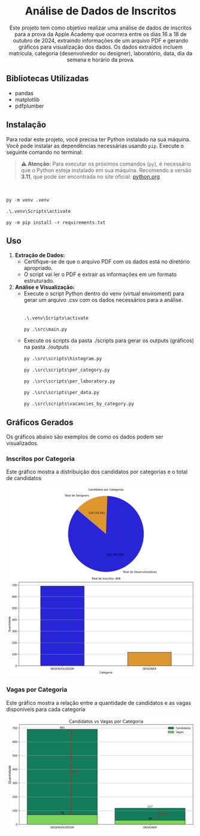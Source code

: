 <!DOCTYPE html>
<html lang="en">

<body>
    <div id="container">
        <div align="center" style="display: inline_block">
            <h1>Análise de Dados de Inscritos</h1>
            <p>
            Este projeto tem como objetivo realizar uma análise de dados de inscritos para a prova
            da Apple Academy que ocorrera entre os dias 16 a 18 de outubro de 2024, extraindo 
            informações de um arquivo PDF e gerando gráficos para visualização dos dados. Os dados 
            extraídos incluem matrícula, categoria (desenvolvedor ou designer), laboratório, data, 
            dia da semana e horário da prova.
            </p>
        </div>
        <div>
            <h2>Bibliotecas Utilizadas</h2>
            <ul>
                <li>pandas</li>
                <li>matplotlib</li>
                <li>pdfplumber</li>
            </ul>
            <h2>Instalação</h2>
            <p>Para rodar este projeto, você precisa ter Python instalado na sua máquina. Você pode instalar as
                dependências necessárias usando <code>pip</code>. Execute o seguinte comando no terminal:</p>
            <blockquote>
                <strong>⚠ Atenção:</strong> Para executar os próximos comandos (<code>py</code>), é necessário que o
                Python esteja instalado em sua máquina.
                Recomendo a versão <strong>3.11</strong>, que pode ser encontrada no site oficial:
                <a href="https://www.python.org/downloads/" target="_blank">python.org</a>
            </blockquote>
            <br>
            <pre><code>py -m venv .venv</code></pre>
            <pre><code>.\.venv\Scripts\activate</code></pre>
            <pre><code>py -m pip install -r requirements.txt</code></pre>
            <h2>Uso</h2>
            <ol>
                <li>
                    <strong>Extração de Dados:</strong>
                    <ul>
                        <li>Certifique-se de que o arquivo PDF com os dados está no diretório apropriado.</li>
                        <li>O script vai ler o PDF e extrair as informações em um formato estruturado.</li>
                    </ul>
                </li>
                <li>
                    <strong>Análise e Visualização:</strong>
                    <ul>
                        <li>Execute o script Python dentro do venv (virtual enviroment) para gerar um arquivo .csv 
                        com os dados necessários para a análise.</li>
                        <br>
                        <pre><code>.\.venv\Scripts\activate</code></pre>
                        <pre><code>py .\src\main.py</code></pre>
                        <li>Execute os scripts da pasta ./scripts para gerar os outputs (gráficos) na pasta ./outputs</li>
                        <pre><code>py .\src\scripts\histogram.py</code></pre>
                        <pre><code>py .\src\scripts\per_category.py</code></pre>
                        <pre><code>py .\src\scripts\per_laboratory.py</code></pre>
                        <pre><code>py .\src\scripts\per_data.py</code></pre>
                        <pre><code>py .\src\scripts\vacancies_by_category.py</code></pre>
                    </ul>
                </li>
            </ol>
            <h2>Gráficos Gerados</h2>
            <p>Os gráficos abaixo são exemplos de como os dados podem ser visualizados.</p>
            <h3>Inscritos por Categoria</h3>
            <p>Este gráfico mostra a distribuição dos candidatos por categorias e o total de candidatos</p>
            <div style="text-align: center;">
                <img src="./outputs/candidatos_por_categoria.png" alt="Gráficos" width="600" />
            </div>
            <h3>Vagas por Categoria</h3>
            <p>Este gráfico mostra a relação entre a quantidade de candidatos e as vagas disponíveis para cada categoria</p>
            <div style="text-align: center;">
                <img src="./outputs/vagas_por_categoria.png" alt="Gráficos" width="600" />
            </div>
        </div>
    </div>
</body>

</html>